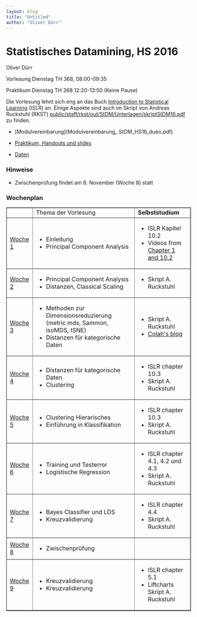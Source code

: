 ```yaml
---
layout: blog
title: "Untitled"
author: "Oliver Dürr"
---
```



# Statistisches Datamining, HS 2016

Oliver Dürr

Vorlesung Dienstag TH 368, 08:00-09:35

Praktikum Dienstag TH 368  12:20-13:50 (Keine Pause)



Die Vorlesung lehnt sich eng an das Buch [Introduction to Statistical Learning](https://www.r-bloggers.com/in-depth-introduction-to-machine-learning-in-15-hours-of-expert-videos/
) (ISLR) an. Einige Aspekte sind auch im Skript von Andreas Ruckstuhl (RKST) [public/staff/rkst/out/StDM/Unterlagen/skriptStDM16.pdf](smb://shared.zhaw.ch/public/staff/rkst/out/StDM/Unterlagen/skriptStDM16.pdf) zu finden. 

* [Modulvereinbarung](Modulvereinbarung_ StDM_HS16_dueo.pdf)

* [Praktikum, Handouts und slides](aufgaben.html)

* [Daten](https://www.dropbox.com/sh/zlwy3cgo3ffaga2/AADIRQ1frLjCvj8kC2lY0boEa?dl=0)


### Hinweise
* Zwischenprüfung findet am 8. November (Woche 8) statt


### Wochenplan 
<table border="1" style="vertical-align: top">

<tr>
<td></td>
<td>Thema der Vorlesung</td>
<td><strong>Selbststudium</strong></td>
</tr>

<tr>
<td><a href="woche1">Woche 1</a></td>
<td>
	<ul>
		<li><span>Einleitung</span></li>
		<li><span>Principal Component Analysis</span></li>
	</ul>
</td>
<td>
<ul>
<li>ISLR Kapitel 10.2</span></li>
<li>
	Videos from <a href="https://www.r-bloggers.com/in-depth-introduction-to-machine-learning-in-15-hours-of-expert-videos/">
	Chapter 1 and 10.2</a>
</li>
</ul>
</td>
</tr>


<tr>
<td><a href="woche2">Woche 2</a></td>
<td>
	<ul>
		<li><span>Principal Component Analysis</span></li>
		<li><span>Distanzen, Classical Scaling</span></li>
	</ul>
</td>
<td>
<ul>
<li>Skript A. Ruckstuhl</span></li>

</ul>
</td>
</tr>

<tr>
<td><a href="woche3">Woche 3</a></td>
<td>
	<ul>
		<li><span>Methoden zur Dimensionsreduzierung (metric mds, Sammon, isoMDS, tSNE)</span></li>
		<li><span>Distanzen für kategorische Daten</span></li>
	</ul>
</td>
<td>
<ul>
<li>Skript A. Ruckstuhl</span></li>
<li><a href="http://colah.github.io/posts/2014-10-Visualizing-MNIST/">Colah's blog</a></span></li>
</ul>
</td>
</tr>


<tr>
<td><a href="woche4">Woche 4</a></td>
<td>
	<ul>
		<li><span>Distanzen für kategorische Daten</span></li>
		<li><span>Clustering</span></li>
	</ul>
</td>
<td>
<ul>
<li>ISLR chapter 10.3</li>
<li>Skript A. Ruckstuhl</span></li>
</ul>
</td>
</tr>


<tr>
<td><a href="woche5">Woche 5</a></td>
<td>
	<ul>
		<li><span>Clustering Hierarisches</span></li>
		<li><span>Einführung in Klassifikation</span></li>
	</ul>
</td>
<td>
<ul>
<li>ISLR chapter 10.3</li>
<li>Skript A. Ruckstuhl</span></li>
</ul>
</td>
</tr>


<tr>
<td><a href="woche6">Woche 6</a></td>
<td>
	<ul>
		<li><span>Training und Testerror</span></li>
		<li><span>Logistische Regression</span></li>
	</ul>
</td>
<td>
<ul>
<li>ISLR chapter 4.1, 4.2 und 4.3</li>
<li>Skript A. Ruckstuhl</span></li>
</ul>
</td>
</tr>


<tr>
<td><a href="woche7">Woche 7</a></td>
<td>
	<ul>
		<li><span>Bayes Classifier und LDS</span></li>
		<li><span>Kreuzvalidierung</span></li>
	</ul>
</td>
<td>
<ul>
<li>ISLR chapter 4.4</li>
<li>Skript A. Ruckstuhl</span></li>
</ul>
</td>
</tr>

<tr>
<td><a href="woche8">Woche 8</a></td>
<td>
	<ul>
		<li><span>Zwischenprüfung</li>
	</ul>
</td>
<td>

</td>
</tr>



<tr>
<td><a href="woche9">Woche 9</a></td>
<td>
	<ul>
		<li><span>Kreuzvalidierung</span></li>
		<li><span>Kreuzvalidierung</span></li>
	</ul>
</td>
<td>
<ul>
<li>ISLR chapter 5.1</li>
<li>Liftcharts Skript A. Ruckstuhl</span></li>
</ul>
</td>
</tr>




</table>
